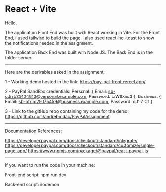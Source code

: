 # React + Vite

Hello,

The application Front End was built with React working in Vite.
For the Front End, i used tailwind to build the page.
I also used react-hot-toast to show the notifications needed in the assignment.

The application Back End was built with Node JS.
The Back End is in the folder server.

---------------------------------------------------------------------------------
Here are the derivables asked in the assignment:

1 - Working demo hosted in the link: https://pay-pal-front.vercel.app/

2 - PayPal SandBox credentials:
    Personal: 
    {
        Email: sb-cdrrb29104813@personal.example.com,
        Password: txW9Xad$
    },
    Business:
    {
        Email: sb-ofrlm29075459@business.example.com,
        Password: qJ'!Z.C1
    }

3 - Link to the gitHub repo containing my code for the demo: https://github.com/andrebmdac/PayPalAssignment

----------------------------------------------------------------------------------
Documentation References:

https://developer.paypal.com/docs/checkout/standard/integrate/
https://developer.paypal.com/docs/checkout/standard/customize/single-page-app/
https://www.npmjs.com/package/@paypal/react-paypal-js

----------------------------------------------------------------------------------
If you want to run the code in your machine:

Front-end script:
npm run dev

Back-end script:
nodemon


